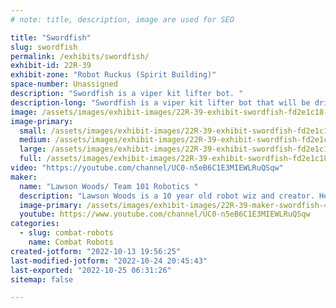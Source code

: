 ```yaml
---
# note: title, description, image are used for SEO

title: "Swordfish"
slug: swordfish
permalink: /exhibits/swordfish/
exhibit-id: 22R-39
exhibit-zone: "Robot Ruckus (Spirit Building)"
space-number: Unassigned
description: "Swordfish is a viper kit lifter bot. "
description-long: "Swordfish is a viper kit lifter bot that will be driven by Lawson Woods. It&#039;s a 2 wheel wedge/lifter robot. "
image: /assets/images/exhibit-images/22R-39-exhibit-swordfish-fd2e1c18-7e2a-45e0-8124-4b8a5e548f62-large.jpeg
image-primary: 
  small: /assets/images/exhibit-images/22R-39-exhibit-swordfish-fd2e1c18-7e2a-45e0-8124-4b8a5e548f62-small.jpeg
  medium: /assets/images/exhibit-images/22R-39-exhibit-swordfish-fd2e1c18-7e2a-45e0-8124-4b8a5e548f62-medium.jpeg
  large: /assets/images/exhibit-images/22R-39-exhibit-swordfish-fd2e1c18-7e2a-45e0-8124-4b8a5e548f62-large.jpeg
  full: /assets/images/exhibit-images/22R-39-exhibit-swordfish-fd2e1c18-7e2a-45e0-8124-4b8a5e548f62-full.jpeg
video: "https://youtube.com/channel/UC0-n5eB6C1E3MIEWLRuQSqw"
maker: 
  name: "Lawson Woods/ Team 101 Robotics "
  description: "Lawson Woods is a 10 year old robot wiz and creator. He is passionate about Battlebots, constantly creating new bots and has a YouTube channel where he features his original Lego bots competions. He builds with his dad and Swordfish is his first competitive bot. He is nervous and excited to compete and wishes all the contenders a good fight! "
  image-primary: /assets/images/exhibit-images/22R-39-maker-swordfish-43f0f8ef-8a76-46b0-9980-4dd6ebe6bb7f-medium.jpeg
  youtube: https://www.youtube.com/channel/UC0-n5eB6C1E3MIEWLRuQSqw
categories: 
  - slug: combat-robots
    name: Combat Robots
created-jotform: "2022-10-13 19:56:25"
last-modified-jotform: "2022-10-24 20:45:43"
last-exported: "2022-10-25 06:31:26"
sitemap: false

---
```

